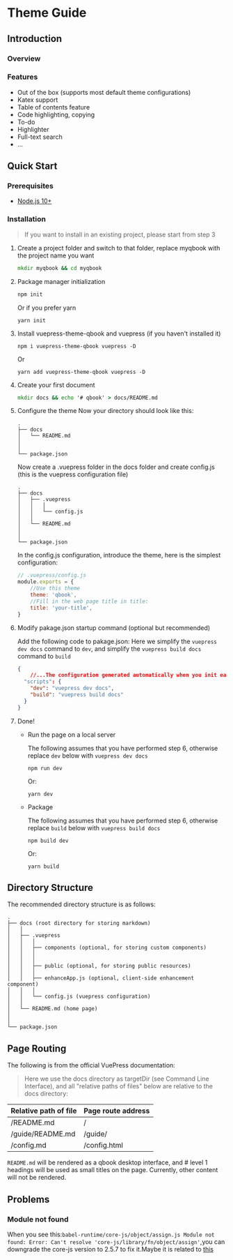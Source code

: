 # Theme Guide
## Introduction
### Overview

### Features
- Out of the box (supports most default theme configurations)
- Katex support
- Table of contents feature
- Code highlighting, copying
- To-do
- Highlighter
- Full-text search
- ...

## Quick Start
### Prerequisites
- [Node.js 10+](https://nodejs.org/en)

### Installation
> If you want to install in an existing project, please start from step 3
1. Create a project folder and switch to that folder, replace myqbook with the project name you want
    ```cmd
    mkdir myqbook && cd myqbook
    ```
2. Package manager initialization


    ```sh
    npm init
    ```

    Or if you prefer yarn  

    ```
    yarn init 
    ```
3. Install vuepress-theme-qbook and vuepress (if you haven't installed it)
    ```
    npm i vuepress-theme-qbook vuepress -D
    ```

    Or

    ```
    yarn add vuepress-theme-qbook vuepress -D
    ```
4. Create your first document
    ```cmd
    mkdir docs && echo '# qbook' > docs/README.md
    ```
5. Configure the theme
    Now your directory should look like this:
     ```
    .
    ├── docs
    │   └── README.md
    │   
    │ 
    └── package.json
    ```
    Now create a .vuepress folder in the docs folder and create config.js (this is the vuepress configuration file)
    ```
    .
    ├── docs
    │   ├── .vuepress 
    │   │   │
    │   │   └── config.js
    │   │ 
    │   └── README.md
    │   
    │ 
    └── package.json
    ```
     In the config.js configuration, introduce the theme, here is the simplest configuration:
     ```js
     // .vuepress/config.js
     module.exports = {
         //Use this theme
         theme: 'qbook',
         //Fill in the web page title in title:
         title: 'your-title',
     }
     ```
6. Modify pakage.json startup command (optional but recommended)
   
   Add the following code to pakage.json:
   Here we simplify the `vuepress dev docs` command to `dev`, and simplify the `vuepress build docs` command to `build`
   
     ```json
     {
         //...The configuration generated automatically when you init earlier:
       "scripts": {
         "dev": "vuepress dev docs",
         "build": "vuepress build docs"
       }
     }
     ```

7. Done!
   - Run the page on a local server

        The following assumes that you have performed <h-lighter setcolor="#dafbe1">step 6</h-lighter>, otherwise replace `dev` below with `vuepress dev docs`

        ```
        npm run dev
        ```
        Or:
        ```
        yarn dev
        ```
   - Package
  
        The following assumes that you have performed <h-light setcolor="#dafbe1">step 6</h-light>, otherwise replace `build` below with `vuepress build docs`

        ```
        npm build dev
        ```
        Or:
        ```
        yarn build
        ```

## Directory Structure

The recommended directory structure is as follows:

```
.
├── docs (root directory for storing markdown)
│   │   
│   ├── .vuepress 
│   │   │
│   │   ├── components (optional, for storing custom components)
│   │   │
│   │   │
│   │   ├── public (optional, for storing public resources)
│   │   │
│   │   ├── enhanceApp.js (optional, client-side enhancement component)
│   │   │
│   │   └── config.js (vuepress configuration)
│   │ 
│   └── README.md (home page)
│   
│ 
└── package.json

```
## Page Routing

The following is from the official VuePress documentation:

> Here we use the docs directory as targetDir (see Command Line Interface), and all "relative paths of files" below are relative to the docs directory:

|Relative path of file | Page route address |
| ---                  | ---                |
|/README.md	         | /                  |
|/guide/README.md      | /guide/            | 
|/config.md	         | /config.html       |

`README.md` will be rendered as a qbook desktop interface, and # level 1 headings will be used as small titles on the page. Currently, other content will not be rendered.

## Problems
### Module not found
When you see this:`babel-runtime/core-js/object/assign.js Module not found: Error: Can't resolve 'core-js/library/fn/object/assign'`,you can downgrade the core-js version to 2.5.7 to fix it.Maybe it is related to [this](https://stackoverflow.com/questions/55308769/module-not-found-error-cant-resolve-core-js-es6#:~:text=To%20resolve%20this%20error%2C%20you%20can%20downgrade%20the,In%20my%20case%2C%20with%20Angular%2C%20this%20works%20ok.)